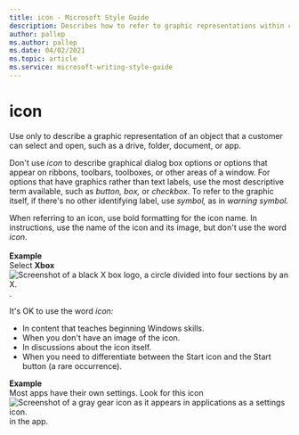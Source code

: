 ```yaml
---
title: icon - Microsoft Style Guide
description: Describes how to refer to graphic representations within content and provides examples of referring to icons in content.
author: pallep
ms.author: pallep
ms.date: 04/02/2021
ms.topic: article
ms.service: microsoft-writing-style-guide
---
```


# icon

Use
only to describe a graphic representation of an object that
a customer can select and open, such as a drive, folder,
document, or app.

Don't use *icon*
to describe graphical dialog box options or options that appear on
ribbons, toolbars, toolboxes, or other areas of a window. For options
that have graphics rather than text labels, use the most descriptive term available, such as *button, box,* or *checkbox*. To refer to the graphic itself, if there's no other identifying label, use *symbol,* as in *warning symbol.*

When referring to an icon, use bold formatting for the icon name. In instructions, use the name of the icon and its image, but don't use the word *icon*.<br /><br />**Example**<br />Select **Xbox** ![Screenshot of a black X box logo, a circle divided into four sections by an X.](media/icon/1465752354.png).

It's OK to use the word *icon:*

  - In content that teaches beginning Windows skills. 
  - When you don't have an image of the icon. 
  - In discussions about the icon itself. 
  - When you need to differentiate between the Start icon and the Start button (a rare occurrence)​. 

**Example**<br />Most apps have their own settings. Look for this icon ![Screenshot of a gray gear icon as it appears in applications as a settings icon.](media/icon/10090115.PNG) in the app.
